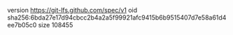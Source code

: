 version https://git-lfs.github.com/spec/v1
oid sha256:6bda27e17d94cbcc2b4a2a5f99921afc9415b6b9515407d7e58a61d4ee7b05c0
size 108455
